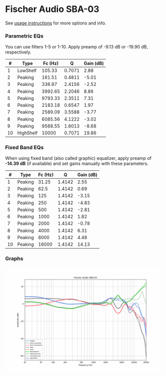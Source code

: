 # Fischer Audio SBA-03
See [usage instructions](https://github.com/jaakkopasanen/AutoEq#usage) for more options and info.

### Parametric EQs
You can use filters 1-5 or 1-10. Apply preamp of -9.13 dB or -19.90 dB, respectively.

|   # | Type      |   Fc (Hz) |      Q |   Gain (dB) |
|-----|-----------|-----------|--------|-------------|
|   1 | LowShelf  |    105.33 | 0.7071 |        2.88 |
|   2 | Peaking   |    161.51 | 0.4811 |       -5.01 |
|   3 | Peaking   |    336.97 | 2.4156 |       -2.52 |
|   4 | Peaking   |   3992.65 | 2.2046 |        8.86 |
|   5 | Peaking   |   9793.33 | 2.3511 |        7.31 |
|   6 | Peaking   |   2183.18 | 0.6547 |        1.97 |
|   7 | Peaking   |   2589.09 | 3.5588 |       -3.77 |
|   8 | Peaking   |   6085.56 | 4.1222 |       -3.02 |
|   9 | Peaking   |   9568.55 | 1.6013 |       -8.68 |
|  10 | HighShelf |  10000    | 0.7071 |       19.86 |

### Fixed Band EQs
When using fixed band (also called graphic) equalizer, apply preamp of **-14.39 dB** (if available) and set gains manually with these parameters.

|   # | Type    |   Fc (Hz) |      Q |   Gain (dB) |
|-----|---------|-----------|--------|-------------|
|   1 | Peaking |     31.25 | 1.4142 |        2.55 |
|   2 | Peaking |     62.5  | 1.4142 |        0.69 |
|   3 | Peaking |    125    | 1.4142 |       -3.15 |
|   4 | Peaking |    250    | 1.4142 |       -4.83 |
|   5 | Peaking |    500    | 1.4142 |       -2.81 |
|   6 | Peaking |   1000    | 1.4142 |        1.82 |
|   7 | Peaking |   2000    | 1.4142 |       -0.78 |
|   8 | Peaking |   4000    | 1.4142 |        6.31 |
|   9 | Peaking |   8000    | 1.4142 |        4.48 |
|  10 | Peaking |  16000    | 1.4142 |       14.13 |

### Graphs
![](./Fischer%20Audio%20SBA-03.png)
